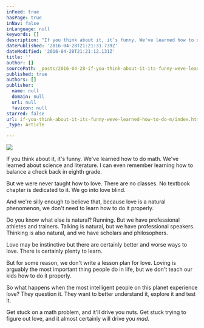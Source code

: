 ```yaml
---
inFeed: true
hasPage: true
inNav: false
inLanguage: null
keywords: []
description: "If you think about it, it’s funny. We've learned how to do math. We've learned about science and literature. I can even remember learning how to balance a check back in eighth grade."
datePublished: '2016-04-28T21:21:31.739Z'
dateModified: '2016-04-28T21:21:12.131Z'
title: ''
author: []
sourcePath: _posts/2016-04-28-if-you-think-about-it-its-funny-weve-learned-how-to-do-m.md
published: true
authors: []
publisher:
  name: null
  domain: null
  url: null
  favicon: null
starred: false
url: if-you-think-about-it-its-funny-weve-learned-how-to-do-m/index.html
_type: Article

---
```

![](https://the-grid-user-content.s3-us-west-2.amazonaws.com/19bc19c8-bd13-4937-b534-e047251e4cdf.jpg)

If you think about it, it's funny. We've learned how to do math. We've learned about science and literature. I can even remember learning how to balance a check back in eighth grade.

But we were never taught how to love. There are no classes. No textbook chapter is dedicated to it. We go into love blind.

And we're silly enough to believe that, because love is a natural phenomenon, we don't need to learn how to do it properly.

Do you know what else is natural? Running. But we have professional athletes and trainers. Talking is natural, but we have professional speakers. Thinking is also natural, and we have scholars and philosophers.

Love may be instinctive but there are certainly better and worse ways to love. There is certainly plenty to learn.

But for some reason, we don't write a lesson plan for love. Loving is arguably the most important thing people do in life, but we don't teach our kids how to do it properly.

So what happens when the most intelligent people on this planet experience love? They question it. They want to better understand it, explore it and test it.

Get stuck on a math problem, and it'll drive you nuts. Get stuck trying to figure out love, and it almost certainly will drive you _mad_.